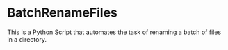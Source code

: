 # BatchRenameFiles
This is a Python Script that automates the task of renaming a batch of files in a directory.
